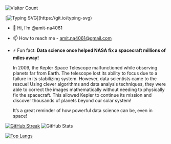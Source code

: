 ![Visitor Count](https://profile-counter.glitch.me/amit-na4061/count.svg)


[![Typing SVG](https://readme-typing-svg.demolab.com?font=Fira+Code&pause=1000&width=435&lines=%F0%9F%91%8B+Hey%2C+There!!+I+am+Amit+Nagaich.)](https://git.io/typing-svg)
- 👋 Hi, I’m @amit-na4061
- 📫 How to reach me -  amit.na4061@gmail.com 
- ⚡ Fun fact: **Data science once helped NASA fix a spacecraft millions of miles away!**

  In 2009, the Kepler Space Telescope malfunctioned while observing planets far from Earth. The telescope lost its
  ability to focus due to a failure in its stabilizing system. However, data scientists came to the rescue! Using
  clever algorithms and data analysis techniques, they were able to correct the images mathematically without needing
  to physically fix the spacecraft. This allowed Kepler to continue its mission and discover thousands of planets beyond
  our solar system!

  It’s a great reminder of how powerful data science can be, even in space!

[![GitHub Streak](https://github-readme-streak-stats.herokuapp.com/?user=yourGitHubUsername&theme=dark&background=000000)](https://git.io/streak-stats) ![GitHub Stats](https://github-readme-stats.vercel.app/api?username=yourGitHubUsername&show_icons=true&theme=dark)

[![Top Langs](https://github-readme-stats.vercel.app/api/top-langs/?username=yourGitHubUsername&layout=compact&theme=dark)](https://github.com/yourGitHubUsername/github-readme-stats)

  

<!---
amit-na4061/amit-na4061 is a ✨ special ✨ repository because its `README.md` (this file) appears on your GitHub profile.
You can click the Preview link to take a look at your changes.
--->
